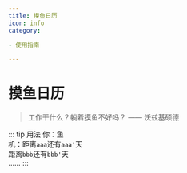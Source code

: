 ```yaml
---
title: 摸鱼日历
icon: info
category:

- 使用指南

---
```


# 摸鱼日历

> 工作干什么？躺着摸鱼不好吗？ —— 沃兹基硕德

::: tip 用法
你：鱼<br>
机：距离```aaa```还有```aaa'```天<br>距离```bbb```还有```bbb'```天<br>……
:::